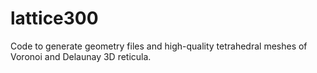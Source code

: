 # lattice300
Code to generate geometry files and high-quality tetrahedral meshes of Voronoi and Delaunay 3D reticula.
